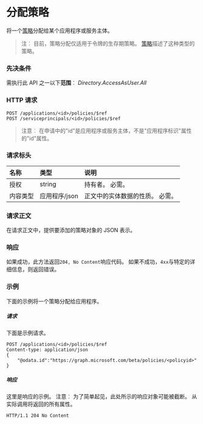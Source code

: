 # <a name="assign-policy"></a>分配策略

将一个[策略](../resources/policy.md)分配给某个应用程序或服务主体。

>注︰ 目前，策略分配仅适用于令牌的生存期策略。 [策略](../resources/policy.md)描述了这种类型的策略。

### <a name="prerequisites"></a>先决条件
需执行此 API 之一以下**范围**︰ *Directory.AccessAsUser.All*

### <a name="http-request"></a>HTTP 请求

```http
POST /applications/<id>/policies/$ref
POST /serviceprincipals/<id>/policies/$ref
```

> 注意︰ 在申请中的"id"是应用程序或服务主体，不是"应用程序标识"属性的"id"属性。

### <a name="request-headers"></a>请求标头
| 名称       | 类型 | 说明|
|:---------------|:--------|:----------|
| 授权  | string  | 持有者<token>。 必需。 |
| 内容类型 | 应用程序/json  | 正文中的实体数据的性质。 必需。 |

### <a name="request-body"></a>请求正文
在请求正文中，提供要添加的策略对象的 JSON 表示。

### <a name="response"></a>响应
如果成功，此方法返回`204, No Content`响应代码。 如果不成功，`4xx`与特定的详细信息，则返回错误。

### <a name="example"></a>示例
下面的示例将一个策略分配给应用程序。

##### <a name="request"></a>请求
下面是示例请求。

```http
POST /applications/<id>/policies/$ref
Content-type: application/json
{
    "@odata.id":"https://graph.microsoft.com/beta/policies/<policyid>"
}
```

##### <a name="response"></a>响应
这里是响应的示例。 注意︰ 为了简单起见，此处所示的响应对象可能被截断。 从实际调用将返回的所有属性。

```http
HTTP/1.1 204 No Content
```
